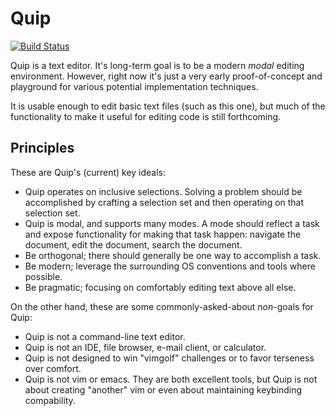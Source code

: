 # Quip

[![Build Status](https://api.travis-ci.org/jpetrie/quip.svg?branch=master)](https://travis-ci.org/jpetrie/quip)

Quip is a text editor. It's long-term goal is to be a modern *modal* editing environment.
However, right now it's just a very early proof-of-concept and playground for various
potential implementation techniques.

It is usable enough to edit basic text files (such as this one), but much of the functionality to make it
useful for editing code is still forthcoming.

## Principles

These are Quip's (current) key ideals:

 - Quip operates on inclusive selections. Solving a problem should be accomplished by crafting
   a selection set and then operating on that selection set.
 - Quip is modal, and supports many modes. A mode should reflect a task and expose functionality for
   making that task happen: navigate the document, edit the document, search the document.
 - Be orthogonal; there should generally be one way to accomplish a task.
 - Be modern; leverage the surrounding OS conventions and tools where possible.
 - Be pragmatic; focusing on comfortably editing text above all else.

On the other hand, these are some commonly-asked-about *non*-goals for Quip:

 - Quip is not a command-line text editor.
 - Quip is not an IDE, file browser, e-mail client, or calculator.
 - Quip is not designed to win "vimgolf" challenges or to favor terseness over comfort.
 - Quip is not vim or emacs. They are both excellent tools, but Quip is not about creating "another" vim or even
   about maintaining keybinding compability.
